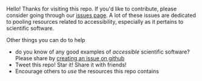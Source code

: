 Hello! Thanks for visiting this repo. If you'd like to contribute, please consider going through our [issues page](https://github.com/accessibleresearchsoftware/accessibleresearchsoftware/issues). A lot of these issues are dedicated to pooling resources related to accessibility, especially as it pertains to scientific software.

Other things you can do to help

- do you know of any good examples of _accessible_ scientific software? Please share by [creating an issue on github](https://github.com/accessibleresearchsoftware/accessibleresearchsoftware/issues/new)
- Tweet this repo! Star it! Share it with friends! 
- Encourage others to *use* the resources this repo contains
